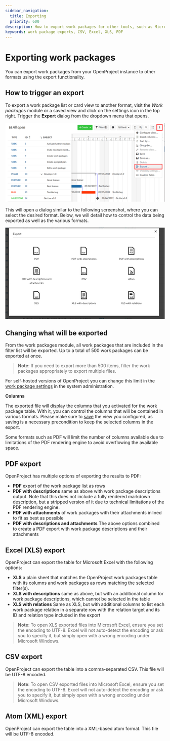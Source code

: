 ```yaml
---
sidebar_navigation:
  title: Exporting
  priority: 600
description: How to export work packages for other tools, such as Microsoft Excel
keywords: work package exports, CSV, Excel, XLS, PDF
---
```


# Exporting work packages

You can export work packages from your OpenProject instance to other formats using the export functionality. 



## How to trigger an export

To export a work package list or card view to another format, visit the *Work packages* module or a saved view and click on the settings icon in the top right. Trigger the **Export** dialog from the dropdown menu that opens.

![Exporting from the table](export-gantt-chart.png)

This will open a dialog similar to the following screenshot, where you can select the desired format. Below, we will detail how to control the data being exported as well as the various formats.



![The export dialog](dialog.png)



## Changing what will be exported

From the work packages module, all work packages that are included in the filter list will be exported. Up to a total of 500 work packages can be exported at once.

> **Note**: If you need to export more than 500 items, filter the work packages appropriately to export multiple files.

For self-hosted versions of OpenProject you can change this limit in the [work package settings](../../../system-admin-guide/manage-work-packages/work-package-settings/) in the system administration.


**Columns**

The exported file will display the columns that you activated for the work package table. With it, you can control the columns that will be contained in various formats. Please make sure to [save](../work-package-table-configuration/#save-work-package-views) the view you configured, as saving is a necessary precondition to keep the selected columns in the export.

Some formats such as PDF will limit the number of columns available due to limitations of the PDF rendering engine to avoid overflowing the available space.



## PDF export

OpenProject has multiple options of exporting the results to PDF:



- **PDF** export of the work package list as rows
- **PDF with descriptions** same as above with work package descriptions output. Note that this does not include a fully rendered markdown description, but a stripped version of it due to technical limitations of the PDF rendering engine.
- **PDF with attachments** of work packages with their attachments inlined to fit as best as possible
- **PDF with descriptions and attachments** The above options combined to create a PDF export with work package descriptions and their attachments



## Excel (XLS) export

OpenProject can export the table for Microsoft Excel with the following options:

- **XLS** a plain sheet that matches the OpenProject work packages table with its columns and work packages as rows matching the selected filter(s).
- **XLS with descriptions** same as above, but with an additional column for work package descriptions, which cannot be selected in the table
- **XLS with relations** Same as XLS, but with additional columns to list each work package relation in a separate row with the relation target and its ID and relation type included in the export

> **Note**: To open XLS exported files into Microsoft Excel, ensure you set the encoding to UTF-8. Excel will not auto-detect the encoding or ask you to specify it, but simply open with a wrong encoding under Microsoft Windows.



## CSV export

OpenProject can export the table into a comma-separated CSV. This file will be UTF-8 encoded.



> **Note**: To open CSV exported files into Microsoft Excel, ensure you set the encoding to UTF-8. Excel will not auto-detect the encoding or ask you to specify it, but simply open with a wrong encoding under Microsoft Windows.



## Atom (XML) export

OpenProject can export the table into a XML-based atom format. This file will be UTF-8 encoded.
